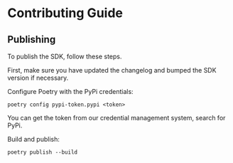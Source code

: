 # Contributing Guide

## Publishing

To publish the SDK, follow these steps.

First, make sure you have updated the changelog and bumped the SDK version if necessary.

Configure Poetry with the PyPi credentials:

```
poetry config pypi-token.pypi <token>
```

You can get the token from our credential management system, search for PyPi.

Build and publish:

```
poetry publish --build
```
